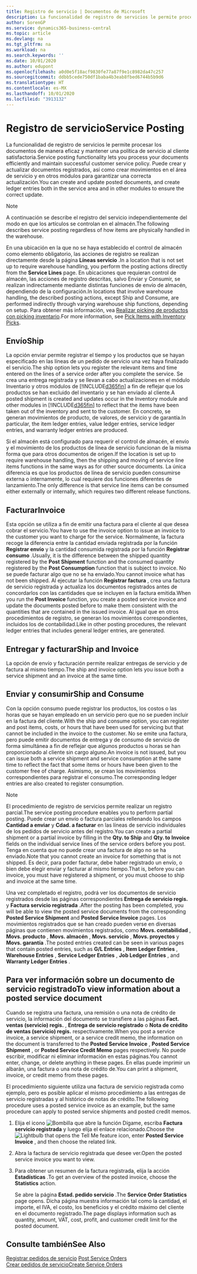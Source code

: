 ```yaml
---
title: Registro de servicio | Documentos de Microsoft
description: La funcionalidad de registro de servicios le permite procesar los documentos de manera eficaz y mantener una política de servicio al cliente satisfactoria. Puede crear y actualizar documentos registrados, así como crear movimientos en el área de servicio y en otros módulos para garantizar una correcta actualización.
author: SorenGP
ms.service: dynamics365-business-central
ms.topic: article
ms.devlang: na
ms.tgt_pltfrm: na
ms.workload: na
ms.search.keywords: ''
ms.date: 10/01/2020
ms.author: edupont
ms.openlocfilehash: a0d0e5f18acf9830fe77a87f9e1c8982da47c257
ms.sourcegitcommit: ddbb5cede750df1baba4b3eab8fbed6744b5b9d6
ms.translationtype: HT
ms.contentlocale: es-MX
ms.lasthandoff: 10/01/2020
ms.locfileid: "3913132"
---
```

# <a name="service-posting"></a><span data-ttu-id="19156-104">Registro de servicio</span><span class="sxs-lookup"><span data-stu-id="19156-104">Service Posting</span></span>
<span data-ttu-id="19156-105">La funcionalidad de registro de servicios le permite procesar los documentos de manera eficaz y mantener una política de servicio al cliente satisfactoria.</span><span class="sxs-lookup"><span data-stu-id="19156-105">Service posting functionality lets you process your documents efficiently and maintain successful customer service policy.</span></span> <span data-ttu-id="19156-106">Puede crear y actualizar documentos registrados, así como crear movimientos en el área de servicio y en otros módulos para garantizar una correcta actualización.</span><span class="sxs-lookup"><span data-stu-id="19156-106">You can create and update posted documents, and create ledger entries both in the service area and in other modules to ensure the correct update.</span></span>  

> [!NOTE]  
>  <span data-ttu-id="19156-107">A continuación se describe el registro del servicio independientemente del modo en que los artículos se controlan en el almacén.</span><span class="sxs-lookup"><span data-stu-id="19156-107">The following describes service posting regardless of how items are physically handled in the warehouse.</span></span>  
>   
>  <span data-ttu-id="19156-108">En una ubicación en la que no se haya establecido el control de almacén como elemento obligatorio, las acciones de registro se realizan directamente desde la página **Líneas servicio** .</span><span class="sxs-lookup"><span data-stu-id="19156-108">In a location that is not set up to require warehouse handling, you perform the posting actions directly from the **Service Lines** page.</span></span> <span data-ttu-id="19156-109">En ubicaciones que requieran control de almacén, las acciones de registro descritas, salvo Enviar y Consumir, se realizan indirectamente mediante distintas funciones de envío de almacén, dependiendo de la configuración.</span><span class="sxs-lookup"><span data-stu-id="19156-109">In locations that involve warehouse handling, the described posting actions, except Ship and Consume, are performed indirectly through varying warehouse ship functions, depending on setup.</span></span> <span data-ttu-id="19156-110">Para obtener más información, vea [Realizar picking de productos con picking inventario](warehouse-how-to-pick-items-with-inventory-picks.md).</span><span class="sxs-lookup"><span data-stu-id="19156-110">For more information, see [Pick Items with Inventory Picks](warehouse-how-to-pick-items-with-inventory-picks.md).</span></span>  

## <a name="ship"></a><span data-ttu-id="19156-111">Envío</span><span class="sxs-lookup"><span data-stu-id="19156-111">Ship</span></span>  
<span data-ttu-id="19156-112">La opción enviar permite registrar el tiempo y los productos que se hayan especificado en las líneas de un pedido de servicio una vez haya finalizado el servicio.</span><span class="sxs-lookup"><span data-stu-id="19156-112">The ship option lets you register the relevant items and time entered on the lines of a service order after you complete the service.</span></span> <span data-ttu-id="19156-113">Se crea una entrega registrada y se llevan a cabo actualizaciones en el módulo Inventario y otros módulos de [!INCLUDE[d365fin](includes/d365fin_md.md)] a fin de reflejar que los productos se han excluido del inventario y se han enviado al cliente.</span><span class="sxs-lookup"><span data-stu-id="19156-113">A posted shipment is created and updates occur in the Inventory module and other modules in [!INCLUDE[d365fin](includes/d365fin_md.md)] to reflect that the items have been taken out of the inventory and sent to the customer.</span></span> <span data-ttu-id="19156-114">En concreto, se generan movimientos de producto, de valores, de servicio y de garantía.</span><span class="sxs-lookup"><span data-stu-id="19156-114">In particular, the item ledger entries, value ledger entries, service ledger entries, and warranty ledger entries are produced.</span></span>  

<span data-ttu-id="19156-115">Si el almacén está configurado para requerir el control de almacén, el envío y el movimiento de los productos de línea de servicio funcionan de la misma forma que para otros documentos de origen.</span><span class="sxs-lookup"><span data-stu-id="19156-115">If the location is set up to require warehouse handling, then the shipping and moving of service line items functions in the same ways as for other source documents.</span></span> <span data-ttu-id="19156-116">La única diferencia es que los productos de línea de servicio pueden consumirse externa o internamente, lo cual requiere dos funciones diferentes de lanzamiento.</span><span class="sxs-lookup"><span data-stu-id="19156-116">The only difference is that service line items can be consumed either externally or internally, which requires two different release functions.</span></span>

## <a name="invoice"></a><span data-ttu-id="19156-117">Facturar</span><span class="sxs-lookup"><span data-stu-id="19156-117">Invoice</span></span>  
<span data-ttu-id="19156-118">Esta opción se utiliza a fin de emitir una factura para el cliente al que desea cobrar el servicio.</span><span class="sxs-lookup"><span data-stu-id="19156-118">You have to use the invoice option to issue an invoice to the customer you want to charge for the service.</span></span> <span data-ttu-id="19156-119">Normalmente, la factura recoge la diferencia entre la cantidad enviada registrada por la función **Registrar envío** y la cantidad consumida registrada por la función **Registrar consumo** .</span><span class="sxs-lookup"><span data-stu-id="19156-119">Usually, it is the difference between the shipped quantity registered by the **Post Shipment** function and the consumed quantity registered by the **Post Consumption** function that is subject to invoice.</span></span> <span data-ttu-id="19156-120">No se puede facturar algo que no se ha enviado.</span><span class="sxs-lookup"><span data-stu-id="19156-120">You cannot invoice what has not been shipped.</span></span> <span data-ttu-id="19156-121">Al ejecutar la función **Registrar factura** , crea una factura de servicio registrada y actualiza los documentos registrados antes de concordarlos con las cantidades que se incluyen en la factura emitida.</span><span class="sxs-lookup"><span data-stu-id="19156-121">When you run the **Post Invoice** function, you create a posted service invoice and update the documents posted before to make them consistent with the quantities that are contained in the issued invoice.</span></span> <span data-ttu-id="19156-122">Al igual que en otros procedimientos de registro, se generan los movimientos correspondientes, incluidos los de contabilidad.</span><span class="sxs-lookup"><span data-stu-id="19156-122">Like in other posting procedures, the relevant ledger entries that includes general ledger entries, are generated.</span></span>  

## <a name="ship-and-invoice"></a><span data-ttu-id="19156-123">Entregar y facturar</span><span class="sxs-lookup"><span data-stu-id="19156-123">Ship and Invoice</span></span>  
<span data-ttu-id="19156-124">La opción de envío y facturación permite realizar entregas de servicio y de factura al mismo tiempo.</span><span class="sxs-lookup"><span data-stu-id="19156-124">The ship and invoice option lets you issue both a service shipment and an invoice at the same time.</span></span>  

## <a name="ship-and-consume"></a><span data-ttu-id="19156-125">Enviar y consumir</span><span class="sxs-lookup"><span data-stu-id="19156-125">Ship and Consume</span></span>  
<span data-ttu-id="19156-126">Con la opción consumo puede registrar los productos, los costos o las horas que se hayan empleado en un servicio pero que no se pueden incluir en la factura del cliente.</span><span class="sxs-lookup"><span data-stu-id="19156-126">With the ship and consume option, you can register and post items, costs, or hours that have been used for servicing but that cannot be included in the invoice to the customer.</span></span> <span data-ttu-id="19156-127">No se emite una factura, pero puede emitir documentos de entrega y de consumo de servicio de forma simultánea a fin de reflejar que algunos productos u horas se han proporcionado al cliente sin cargo alguno.</span><span class="sxs-lookup"><span data-stu-id="19156-127">An invoice is not issued, but you can issue both a service shipment and service consumption at the same time to reflect the fact that some items or hours have been given to the customer free of charge.</span></span> <span data-ttu-id="19156-128">Asimismo, se crean los movimientos correspondientes para registrar el consumo.</span><span class="sxs-lookup"><span data-stu-id="19156-128">The corresponding ledger entries are also created to register consumption.</span></span>  

> [!NOTE]  
>  <span data-ttu-id="19156-129">El procedimiento de registro de servicios permite realizar un registro parcial.</span><span class="sxs-lookup"><span data-stu-id="19156-129">The service posting procedure enables you to perform partial posting.</span></span> <span data-ttu-id="19156-130">Puede crear un envío o factura parciales rellenando los campos **Cantidad a enviar** y **Cdad. a facturar** en las líneas de servicio individuales de los pedidos de servicio antes del registro.</span><span class="sxs-lookup"><span data-stu-id="19156-130">You can create a partial shipment or a partial invoice by filling in the **Qty. to Ship** and **Qty. to Invoice** fields on the individual service lines of the service orders before you post.</span></span> <span data-ttu-id="19156-131">Tenga en cuenta que no puede crear una factura de algo no se ha enviado.</span><span class="sxs-lookup"><span data-stu-id="19156-131">Note that you cannot create an invoice for something that is not shipped.</span></span> <span data-ttu-id="19156-132">Es decir, para poder facturar, debe haber registrado un envío, o bien debe elegir enviar y facturar al mismo tiempo.</span><span class="sxs-lookup"><span data-stu-id="19156-132">That is, before you can invoice, you must have registered a shipment, or you must choose to ship and invoice at the same time.</span></span>  

<span data-ttu-id="19156-133">Una vez completado el registro, podrá ver los documentos de servicio registrados desde las páginas correspondientes **Entrega de servicio regis.** y **Factura servicio registrada** .</span><span class="sxs-lookup"><span data-stu-id="19156-133">After the posting has been completed, you will be able to view the posted service documents from the corresponding **Posted Service Shipment** and **Posted Service Invoice** pages.</span></span> <span data-ttu-id="19156-134">Los movimientos registrados que se han creado pueden verse en diversas páginas que contienen movimientos registrados, como **Movs. contabilidad** , **Movs. producto** , **Movs. almacén** , **Movs. servicio** , **Movs. proyectos** y **Movs. garantía** .</span><span class="sxs-lookup"><span data-stu-id="19156-134">The posted entries created can be seen in various pages that contain posted entries, such as **G/L Entries** , **Item Ledger Entries** , **Warehouse Entries** , **Service Ledger Entries** , **Job Ledger Entries** , and **Warranty Ledger Entries** .</span></span>  

## <a name="to-view-information-about-a-posted-service-document"></a><span data-ttu-id="19156-135">Para ver información sobre un documento de servicio registrado</span><span class="sxs-lookup"><span data-stu-id="19156-135">To view information about a posted service document</span></span>  
<span data-ttu-id="19156-136">Cuando se registra una factura, una remisión o una nota de crédito de servicio, la información del documento se transfiere a las páginas **Fact. ventas (servicio) regis.** , **Entrega de servicio registrado** o **Nota de crédito de ventas (servicio) regis.** respectivamente.</span><span class="sxs-lookup"><span data-stu-id="19156-136">When you post a service invoice, a service shipment, or a service credit memo, the information on the document is transferred to the **Posted Service Invoice** , **Posted Service Shipment** , or **Posted Service Credit Memo** pages respectively.</span></span> <span data-ttu-id="19156-137">No puede escribir, modificar ni eliminar información en estas páginas.</span><span class="sxs-lookup"><span data-stu-id="19156-137">You cannot enter, change, or delete anything in these pages.</span></span> <span data-ttu-id="19156-138">En ellas puede imprimir un albarán, una factura o una nota de crédito de.</span><span class="sxs-lookup"><span data-stu-id="19156-138">You can print a shipment, invoice, or credit memo from these pages.</span></span>  

<span data-ttu-id="19156-139">El procedimiento siguiente utiliza una factura de servicio registrada como ejemplo, pero es posible aplicar el mismo procedimiento a las entregas de servicio registradas y al histórico de notas de crédito.</span><span class="sxs-lookup"><span data-stu-id="19156-139">The following procedure uses a posted service invoice as an example, but the same procedure can apply to posted service shipments and posted credit memos.</span></span>  

1. <span data-ttu-id="19156-140">Elija el icono ![Bombilla que abre la función Dígame](media/ui-search/search_small.png "Dígame qué desea hacer"), escriba **Factura servicio registrada** y luego elija el enlace relacionado.</span><span class="sxs-lookup"><span data-stu-id="19156-140">Choose the ![Lightbulb that opens the Tell Me feature](media/ui-search/search_small.png "Tell me what you want to do") icon, enter **Posted Service Invoice** , and then choose the related link.</span></span>  
2. <span data-ttu-id="19156-141">Abra la factura de servicio registrada que desee ver.</span><span class="sxs-lookup"><span data-stu-id="19156-141">Open the posted service invoice you want to view.</span></span>  
3. <span data-ttu-id="19156-142">Para obtener un resumen de la factura registrada, elija la acción **Estadísticas** .</span><span class="sxs-lookup"><span data-stu-id="19156-142">To get an overview of the posted invoice, choose the **Statistics** action.</span></span>  

    <span data-ttu-id="19156-143">Se abre la página **Estad. pedido servicio** .</span><span class="sxs-lookup"><span data-stu-id="19156-143">The **Service Order Statistics** page opens.</span></span> <span data-ttu-id="19156-144">Dicha página muestra información tal como la cantidad, el importe, el IVA, el costo, los beneficios y el crédito máximo del cliente en el documento registrado.</span><span class="sxs-lookup"><span data-stu-id="19156-144">The page displays information such as quantity, amount, VAT, cost, profit, and customer credit limit for the posted document.</span></span>

## <a name="see-also"></a><span data-ttu-id="19156-145">Consulte también</span><span class="sxs-lookup"><span data-stu-id="19156-145">See Also</span></span>  
<span data-ttu-id="19156-146">[Registrar pedidos de servicio](service-how-to-post-service-orders.md) </span><span class="sxs-lookup"><span data-stu-id="19156-146">[Post Service Orders](service-how-to-post-service-orders.md) </span></span>  
[<span data-ttu-id="19156-147">Crear pedidos de servicio</span><span class="sxs-lookup"><span data-stu-id="19156-147">Create Service Orders</span></span>](service-how-to-create-service-orders.md)
